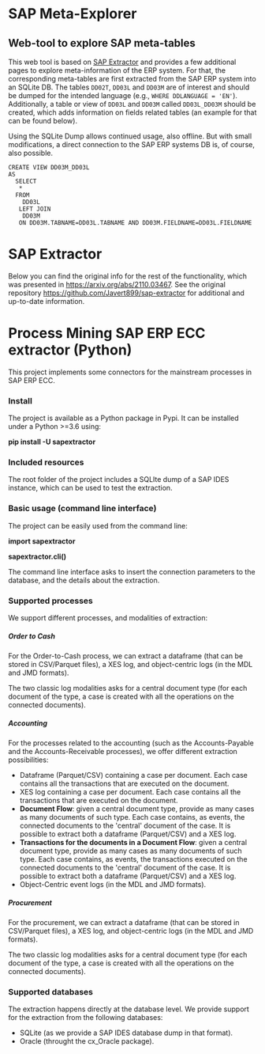 # SAP Meta-Explorer
## Web-tool to explore SAP meta-tables
This web tool is based on [SAP Extractor](https://github.com/Javert899/sap-extractor) and provides a few additional pages to explore meta-information of the ERP system.
For that, the corresponding meta-tables are first extracted from the SAP ERP system into an SQLite DB.
The tables `DD02T`, `DD03L` and `DD03M` are of interest and should be dumped for the intended language (e.g., `WHERE DDLANGUAGE = 'EN'`).
Additionally, a table or view of `DD03L` and `DD03M` called `DD03L_DD03M` should be created, which adds information on fields related tables (an example for that can be found below).

Using the SQLite Dump allows continued usage, also offline. But with small modifications, a direct connection to the SAP ERP systems DB is, of course, also possible.


```
CREATE VIEW DD03M_DD03L
AS
  SELECT
   *
  FROM
    DD03L
   LEFT JOIN
    DD03M
   ON DD03M.TABNAME=DD03L.TABNAME AND DD03M.FIELDNAME=DD03L.FIELDNAME
```

# SAP Extractor
Below you can find the original info for the rest of the functionality, which was presented in https://arxiv.org/abs/2110.03467.
See the original repository https://github.com/Javert899/sap-extractor for additional and up-to-date information.
# Process Mining SAP ERP ECC extractor (Python)

This project implements some connectors for the mainstream processes in SAP ERP ECC.

### Install

The project is available as a Python package in Pypi.
It can be installed under a Python >=3.6 using:

**pip install -U sapextractor**

### Included resources

The root folder of the project includes a SQLIte dump of
a SAP IDES instance, which can be used to test the extraction.

### Basic usage (command line interface)

The project can be easily used from the command line:

**import sapextractor**

**sapextractor.cli()**

The command line interface asks to insert the connection parameters to the database,
and the details about the extraction.

### Supported processes

We support different processes, and modalities of extraction:

##### Order to Cash

For the Order-to-Cash process, we can extract a dataframe (that can be stored in CSV/Parquet files),
a XES log, and object-centric logs (in the MDL and JMD formats).

The two classic log modalities asks for a central document type (for each document of the type, a case is created
with all the operations on the connected documents).

##### Accounting

For the processes related to the accounting (such as the Accounts-Payable and the Accounts-Receivable processes),
we offer different extraction possibilities:
* Dataframe (Parquet/CSV) containing a case per document. Each case contains all the transactions that are executed on the document.
* XES log containing a case per document. Each case contains all the transactions that are executed on the document.
* **Document Flow**: given a central document type, provide as many cases as many documents of such type. Each case contains, as events,
the connected documents to the 'central' document of the case. It is possible to extract both a dataframe (Parquet/CSV) and a XES log.
* **Transactions for the documents in a Document Flow**: given a central document type, provide as many cases as many documents
of such type. Each case contains, as events, the transactions executed on the connected documents to the 'central' document of the case.
It is possible to extract both a dataframe (Parquet/CSV) and a XES log.
* Object-Centric event logs (in the MDL and JMD formats).

##### Procurement

For the procurement, we can extract a dataframe (that can be stored in CSV/Parquet files),
a XES log, and object-centric logs (in the MDL and JMD formats).

The two classic log modalities asks for a central document type (for each document of the type, a case is created
with all the operations on the connected documents).

### Supported databases

The extraction happens directly at the database level.
We provide support for the extraction from the following databases:
* SQLite (as we provide a SAP IDES database dump in that format).
* Oracle (throught the cx_Oracle package).

